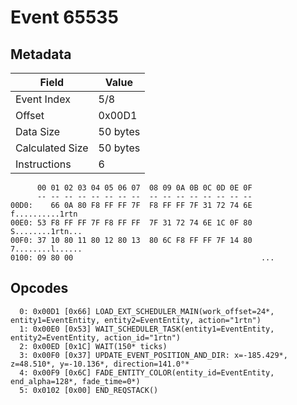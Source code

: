# Event 65535

## Metadata

| Field           | Value    |
|-----------------|----------|
| Event Index     | 5/8      |
| Offset          | 0x00D1   |
| Data Size       | 50 bytes |
| Calculated Size | 50 bytes |
| Instructions    | 6        |

```
      00 01 02 03 04 05 06 07  08 09 0A 0B 0C 0D 0E 0F
      -- -- -- -- -- -- -- --  -- -- -- -- -- -- -- --
00D0:    66 0A 80 F8 FF FF 7F  F8 FF FF 7F 31 72 74 6E   f..........1rtn
00E0: 53 F8 FF FF 7F F8 FF FF  7F 31 72 74 6E 1C 0F 80  S........1rtn...
00F0: 37 10 80 11 80 12 80 13  80 6C F8 FF FF 7F 14 80  7........l......
0100: 09 80 00                                          ...             
```

## Opcodes

```
  0: 0x00D1 [0x66] LOAD_EXT_SCHEDULER_MAIN(work_offset=24*, entity1=EventEntity, entity2=EventEntity, action="1rtn")
  1: 0x00E0 [0x53] WAIT_SCHEDULER_TASK(entity1=EventEntity, entity2=EventEntity, action_id="1rtn")
  2: 0x00ED [0x1C] WAIT(150* ticks)
  3: 0x00F0 [0x37] UPDATE_EVENT_POSITION_AND_DIR: x=-185.429*, z=48.510*, y=-10.136*, direction=141.0°*
  4: 0x00F9 [0x6C] FADE_ENTITY_COLOR(entity_id=EventEntity, end_alpha=128*, fade_time=0*)
  5: 0x0102 [0x00] END_REQSTACK()
```
